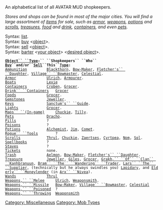 An alphabetical list of all AVATAR MUD shopkeepers.

*Stores and shops can be found in most of the major cities. You will
find a large assortment of [items](:Category:_Objects "wikilink") for
sale, such as [armor](:Category:_Armor "wikilink"),
[weapons](:Category:_Weapons "wikilink"),
[potions](:Category:_Potions "wikilink") and
[scrolls](:Category:_Scrolls "wikilink"),
[treasures](:Category:_Treasure "wikilink"),
[food](:Category:_Foods "wikilink") and
[drink](:Category:_Drink_Containers "wikilink"),
[containers](:Category:_Containers "wikilink"), and even
[pets](:Category:_Pets "wikilink").*

Syntax: [list](List "wikilink").  
Syntax: [buy](Buy "wikilink")
\<[object](:Category:_Objects "wikilink")\>.  
Syntax: [sell](Sell "wikilink")
\<[object](:Category:_Objects "wikilink")\>.  
Syntax: [barter](Barter "wikilink") \<[your
object](:Category:_Objects "wikilink")\> \<[desired
object](:Category:_Objects "wikilink")\>.

**[`Object`` ``Type`](:Category:_Object_Types "wikilink")`:`` ``Shopkeepers`` ``Who`` `[`Buy`](Buy "wikilink")` ``and/or`` `[`Sell`](Sell "wikilink")` ``This`` `[`Type`](:Category:_Object_Types "wikilink")`:`**  
[`Ammunition`](:Category:_Ammunition "wikilink")`         `[`Blackthorn`](BlackThorn,_The_Weapons_Maker "wikilink")`, `[`Bow-Maker`](Bow-Maker "wikilink")`, `[`Fletcher's`` ``Daughter`](Fletcher's_Daughter "wikilink")`, `[`Village`` ``Bowmaster`](Village_Bowmaster "wikilink")`, `[`Celestial`](The_Celestial "wikilink")`.`  
[`Armor`](:Category:_Armor "wikilink")`              `[`Ulrich`](Ulrich "wikilink")`, `[`Armourer`](Armourer "wikilink")`.`  
[`Boats`](:Category:_Boats "wikilink")`              `[`Lexie`](Lexie "wikilink")  
[`Containers`](:Category:_Containers "wikilink")`         `[`Croben`](Croben "wikilink")`, `[`Grocer`](Grocer "wikilink")`.`  
[`Drink`` ``Containers`](:Category:_Drink_Containers "wikilink")`   `[`Grocer`](Grocer "wikilink")  
[`Foods`](:Category:_Foods "wikilink")`              `[`Grocer`](Grocer "wikilink")`.`  
[`Gemstones`](:Category:_Gemstones "wikilink")`          `[`Jeweller`](Jeweller "wikilink")`.`  
[`Keys`](:Category:_Keys "wikilink")`               `[`Sanctum's`` ``Guide`](Sanctum's_Guide "wikilink")`.`  
[`Lights`](:Category:_Lights "wikilink")`             `[`Grocer`](Grocer "wikilink")`.`  
[`Maps`` ``(In-game)`](:Category:_Maps "wikilink")`     `[`Chuckie`](Chuckie "wikilink")`, `[`Tilly`](Tilly "wikilink")`.`  
[`Pets`](:Category:_Pets "wikilink")`               `[`Dracho`](Dracho "wikilink")`.`  
[`Pills`](:Category:_Pills "wikilink")`              ?`  
[`Poisons`](:Category:_Poisons "wikilink")`            ?`  
[`Potions`](:Category:_Potions "wikilink")`            `[`Alchemist`](Alchemist "wikilink")`, `[`Jim`](Jim "wikilink")`, `[`Comet`](Comet "wikilink")`.`  
[`Rogue`` ``Tools`](:Category:_Rogue_Tools "wikilink")`        ?`  
[`Scrolls`](:Category:_Scrolls "wikilink")`            `[`Thrul`](Thrul,_The_Wizard "wikilink")`, `[`Chuckie`](Chuckie "wikilink")`, `[`Zaertses`](Zaertses "wikilink")`, `[`Cyrtpea`](Cyrtpea "wikilink")`, `[`Nom`](Nom "wikilink")`, `[`Sol`](Sol "wikilink")`.`  
[`Spellbooks`](:Category:_Spellbooks "wikilink")`         ?`  
[`Staves`](:Category:_Staves "wikilink")`             ?`  
[`Tickets`](:Category:_Tickets "wikilink")`            none.`  
[`Trash`](:Category:_Trash "wikilink")`              `[`Aelmon`](Aelmon "wikilink")`, `[`Bow-Maker`](Bow-Maker "wikilink")`, `[`Fletcher's`` ``Daughter`](Fletcher's_Daughter "wikilink")`.`  
[`Treasure`](:Category:_Treasure "wikilink")`           `[`Jeweller`](Jeweller "wikilink")`, `[`Giles`](Giles "wikilink")`, `[`Grocer`](Grocer "wikilink")`, `[`Grakh,`` ``Of`` ``Clan`` ``Kanhbranuun`](Grakh,_Of_Clan_Kanhbranuun "wikilink")`, `[`Bram`` ``The`` ``Wandering`` ``Trader`](Bram_The_Wandering_Trader "wikilink")`, `[`Lars`` ``The`` ``Supplier`](Lars_The_Supplier "wikilink")`, (technically but he always swindles you) `[`Lapidary`](Lapidary "wikilink")`, and `[`Elderly`` ``Moneylender`](Elderly_Moneylender "wikilink")` (in `[`Arx`` ``Nivea`](:Category:Arx_Nivea "wikilink")`).`  
[`Wands`](:Category:_Wands "wikilink")`              `[`Thrul`](Thrul,_The_Wizard "wikilink")  
[`Weapons,`` ``Melee`](:Category:_Melee_Weapons "wikilink")`     `[`Ulrich`](Ulrich "wikilink")`, `[`Weaponsmith`](Weaponsmith "wikilink")`.`  
[`Weapons,`` ``Missile`](:Category:_Missile_Weapons "wikilink")`   `[`Bow-Maker`](Bow-Maker "wikilink")`, `[`Village`` ``Bowmaster`](Village_Bowmaster "wikilink")`, `[`Celestial`](The_Celestial "wikilink")  
[`Weapons,`` ``Poisoned`](:Category:_Poisoned_Weapons "wikilink")`  ?`  
[`Weapons,`` ``Throwing`](:Category:_Throwing_Weapons "wikilink")`  `[`Weaponsmith`](Weaponsmith "wikilink")

[Category: Miscellaneous](Category:_Miscellaneous "wikilink") [Category:
Mob Types](Category:_Mob_Types "wikilink")
